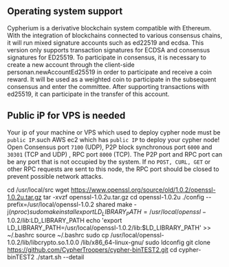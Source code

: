 
Operating system support
---
Cypherium is a derivative blockchain system compatible with Ethereum. With the integration of blockchains connected to various consensus chains, it will run mixed signature accounts such as ed22519 and ecdsa. This version only supports transaction signatures for ECDSA and consensus signatures for ED25519. To participate in consensus, it is necessary to create a new account through the client-side personan.newAccountEd25519 in order to participate and receive a coin reward. It will be used as a weighted coin to participate in the subsequent consensus and enter the committee. After supporting transactions with ed25519, it can participate in the transfer of this account.

Public iP for VPS is needed
--
Your ip of your machine or VPS which used to deploy cypher node  must be `public IP`.such AWS ec2 which has `public IP` to deploy your cypher node!
Open Consensus port `7100` (UDP), P2P block synchronous port `6000` and `30301` (TCP and UDP) , RPC port `8000` (TCP). The P2P port and RPC port can be any port that is not occupied by the system.
If no `POST, CURL, GET` or other RPC requests are sent to this node, the RPC port should be closed to prevent possible network attacks.


cd /usr/local/src
wget https://www.openssl.org/source/old/1.0.2/openssl-1.0.2u.tar.gz
tar -xvzf openssl-1.0.2u.tar.gz
cd openssl-1.0.2u
./config --prefix=/usr/local/openssl-1.0.2 shared
make -j$(nproc)
sudo make install
export LD_LIBRARY_PATH=/usr/local/openssl-1.0.2/lib:$LD_LIBRARY_PATH
echo 'export LD_LIBRARY_PATH=/usr/local/openssl-1.0.2/lib:$LD_LIBRARY_PATH' >> ~/.bashrc
source ~/.bashrc
sudo cp /usr/local/openssl-1.0.2/lib/libcrypto.so.1.0.0 /lib/x86_64-linux-gnu/
sudo ldconfig
git clone https://github.com/CypherTroopers/cypher-binTEST2.git
cd cypher-binTEST2
./start.sh --detail
